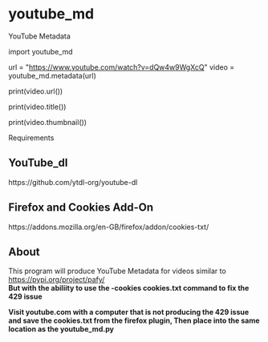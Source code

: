 # youtube_md
YouTube Metadata

import youtube_md

url = "https://www.youtube.com/watch?v=dQw4w9WgXcQ"
video = youtube_md.metadata(url)

print(video.url())

print(video.title())

print(video.thumbnail())



Requirements 

<h2> YouTube_dl </h2>
https://github.com/ytdl-org/youtube-dl

<h2> Firefox and Cookies Add-On </h2>
https://addons.mozilla.org/en-GB/firefox/addon/cookies-txt/


<h2> About </h2>

This program will produce YouTube Metadata for videos similar to https://pypi.org/project/pafy/ <br>
<b>But with the abiliity to use the -cookies cookies.txt command to fix the 429 issue <b>
  
  


Visit youtube.com with a computer that is not producing the 429 issue and save the cookies.txt from the firefox plugin, Then place into the same location as the youtube_md.py 
